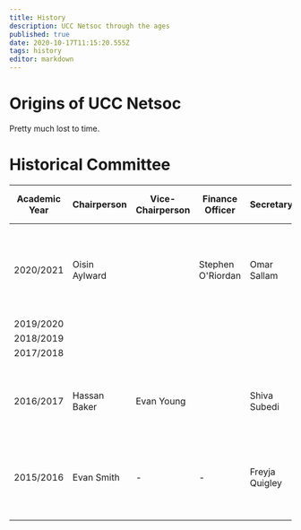 ```yaml
---
title: History
description: UCC Netsoc through the ages
published: true
date: 2020-10-17T11:15:20.555Z
tags: history
editor: markdown
---
```


# Origins of UCC Netsoc

Pretty much lost to time.

# Historical Committee
[comment]: <> (Copy this table out to https://www.tablesgenerator.com/markdown_tables, parse and repaste it in here)

| Academic Year | Chairperson   | Vice-Chairperson | Finance Officer   | Secretary      | Head SysAdmin  | Events Officer  | Equipment Officer | PROs                            | Esports Coordinator | OCMs                                           | SysAdmins                                                   | First Year Rep  | Ex-Officios  | Communications Officer |
|---------------|---------------|------------------|-------------------|----------------|----------------|-----------------|-------------------|---------------------------------|---------------------|------------------------------------------------|-------------------------------------------------------------|-----------------|--------------|------------------------|
| 2020/2021     | Oisin Aylward |                  | Stephen O'Riordan | Omar Sallam    | Oisin Canty    | Michael Forde   | Luc Fitzgerald    | Nathan Carey, Warren Daly       |                     | Aleksei Ivanov, Raymond Reynolds, Aidan Molloy | James Cotter, Arthan Jansen, Eric Moynihan, Thomas Galligan | Jessica O'Leary | Cian McGrath |                        |
| 2019/2020     |               |                  |                   |                |                |                 |                   |                                 |                     |                                                |                                                             |                 |              |                        |
| 2018/2019     |               |                  |                   |                |                |                 |                   |                                 |                     |                                                |                                                             |                 |              |                        |
| 2017/2018     |               |                  |                   |                |                |                 |                   |                                 |                     |                                                |                                                             |                 |              |                        |
| 2016/2017     | Hassan Baker  | Evan Young       |                   | Shiva Subedi   | Adam Gillessen | Jason Power     | Alex Kelleher     | Oscar McCauly, Adam Greaney     | -                   | Karan Samani, Sam Drugan, Douglas Lordan       | Ciaran Broderick, Colm Ó'hIcí, Noah Santschi-Cooney         | Fionn Kelleher  |              |                        |
| 2015/2016     | Evan Smith    | -                | -                 | Freyja Quigley | Joe McEvoy     | Michael Collins | Declan Reid       | Mervyn Galvin, Daniel Heffernan | -                   | Anthony Hayes, Denise Crowley, Eimear Crotty   | -                                                           | Rob Power       | -            | Matt Carrick           |
|               |               |                  |                   |                |                |                 |                   |                                 |                     |                                                |                                                             |                 |              |                        |
|               |               |                  |                   |                |                |                 |                   |                                 |                     |                                                |                                                             |                 |              |                        |

